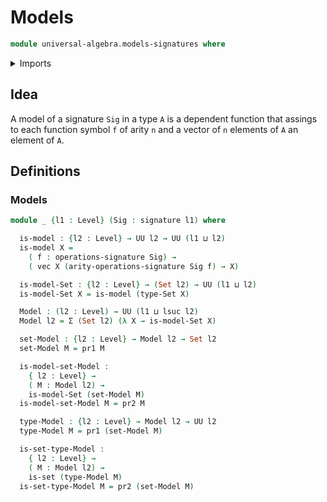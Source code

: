 # Models

```agda
module universal-algebra.models-signatures where
```

<details><summary>Imports</summary>

```agda
open import foundation.dependent-pair-types
open import foundation.sets
open import foundation.universe-levels

open import linear-algebra.vectors

open import universal-algebra.signatures
```

</details>

## Idea

A model of a signature `Sig` in a type `A` is a dependent function that assings
to each function symbol `f` of arity `n` and a vector of `n` elements of `A` an
element of `A`.

## Definitions

### Models

```agda
module _ {l1 : Level} (Sig : signature l1) where

  is-model : {l2 : Level} → UU l2 → UU (l1 ⊔ l2)
  is-model X =
    ( f : operations-signature Sig) →
    ( vec X (arity-operations-signature Sig f) → X)

  is-model-Set : {l2 : Level} → (Set l2) → UU (l1 ⊔ l2)
  is-model-Set X = is-model (type-Set X)

  Model : (l2 : Level) → UU (l1 ⊔ lsuc l2)
  Model l2 = Σ (Set l2) (λ X → is-model-Set X)

  set-Model : {l2 : Level} → Model l2 → Set l2
  set-Model M = pr1 M

  is-model-set-Model :
    { l2 : Level} →
    ( M : Model l2) →
    is-model-Set (set-Model M)
  is-model-set-Model M = pr2 M

  type-Model : {l2 : Level} → Model l2 → UU l2
  type-Model M = pr1 (set-Model M)

  is-set-type-Model :
    { l2 : Level} →
    ( M : Model l2) →
    is-set (type-Model M)
  is-set-type-Model M = pr2 (set-Model M)
```

